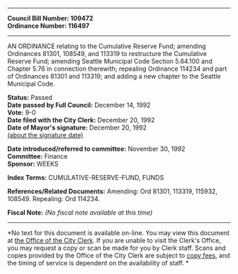 * * * * *  
  
**Council Bill Number: [](#h0)[](#h2)109472**   
**Ordinance Number: 116497**  
  
* * * * *  
  
AN ORDINANCE relating to the Cumulative Reserve Fund; amending Ordinances 81301, 108549, and 113319 to restructure the Cumulative Reserve Fund; amending Seattle Municipal Code Section 5.64.100 and Chapter 5.76 in connection therewith; repealing Ordinance 114234 and part of Ordinances 81301 and 113319; and adding a new chapter to the Seattle Municipal Code.  
  
**Status:** Passed   
**Date passed by Full Council:** December 14, 1992   
**Vote:** 9-0   
**Date filed with the City Clerk:** December 20, 1992   
**Date of Mayor's signature:** December 20, 1992   
[(about the signature date)](/~public/approvaldate.htm)   
  
  
**Date introduced/referred to committee:** November 30, 1992   
**Committee:** Finance   
**Sponsor:** WEEKS   
  
**Index Terms:** CUMULATIVE-RESERVE-FUND, FUNDS  
  
**References/Related Documents:** Amending: Ord 81301, 113319, 115932, 108549. Repealing: Ord 114234.  
  
**Fiscal Note:** *(No fiscal note available at this time)*  
  
* * * * *  
  
*No text for this document is available on-line. You may view this document at [the Office of the City Clerk](http://www.seattle.gov/leg/clerk/contactUs.htm). If you are unable to visit the Clerk's Office, you may request a copy or scan be made for you by Clerk staff. Scans and copies provided by the Office of the City Clerk are subject to [copy fees](http://clerk.seattle.gov/~public/clerkfees.htm), and the timing of service is dependent on the availability of staff. *  
  
  
